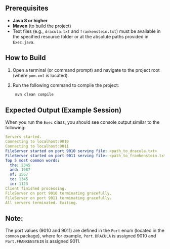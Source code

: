 ## Prerequisites

- **Java 8 or higher**
- **Maven** (to build the project)
- Text files (e.g., `dracula.txt` and `frankenstein.txt`) must be available in the specified resource folder or at the absolute paths provided in `Exec.java`.

## How to Build

1. Open a terminal (or command prompt) and navigate to the project root (where `pom.xml` is located).
2. Run the following command to compile the project:

   ```bash
   	mvn clean compile
   ```
   
## Expected Output (Example Session)

When you run the `Exec` class, you should see console output similar to the following:

```yaml
Servers started.
Connecting to localhost:9010
Connecting to localhost:9011
FileServer started on port 9010 serving file: <path_to_dracula.txt>
FileServer started on port 9011 serving file: <path_to_frankenstein.txt>
Top 5 most common words:
  the: 2345
  and: 1987
  of: 1567
  to: 1345
  in: 1123
Client finished processing.
FileServer on port 9010 terminating gracefully.
FileServer on port 9011 terminating gracefully.
All servers terminated. Exiting.
```

## Note:  
 The port values (9010 and 9011) are defined in the `Port` enum (located in the `common` package), where for example, `Port.DRACULA` is assigned 9010 and `Port.FRANKENSTEIN` is assigned 9011. 
 